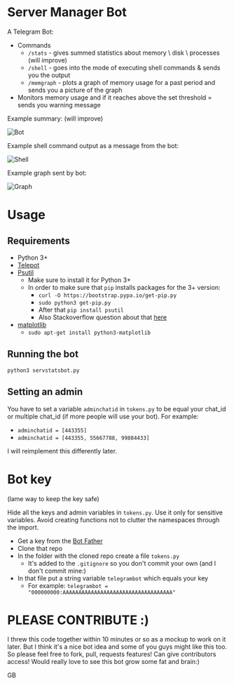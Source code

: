 # Server Manager Bot

A Telegram Bot:

* Commands
    * `/stats` - gives summed statistics about memory \ disk \ processes (will improve)
    * `/shell` - goes into the mode of executing shell commands & sends you the output
    * `/memgraph` - plots a graph of memory usage for a past period and sends you a picture of the graph
* Monitors memory usage and if it reaches above the set threshold = sends you warning message


Example summary: (will improve)

![Bot](http://i.imgur.com/RnVdXlB.png)


Example shell command output as a message from the bot:

![Shell](https://i.imgur.com/PtvcaSD.png)


Example graph sent by bot:

![Graph](http://i.imgur.com/K8mG3aM.jpg?1)

# Usage

## Requirements 

* Python 3+
* [Telepot](https://github.com/nickoala/telepot)
* [Psutil](https://github.com/giampaolo/psutil)
    * Make sure to install it for Python 3+
    * In order to make sure that `pip` installs packages for the 3+ version:
        * `curl -O https://bootstrap.pypa.io/get-pip.py`
        * `sudo python3 get-pip.py`
        * After that `pip install psutil`
        * Also Stackoverflow question about that [here](http://stackoverflow.com/questions/11268501/how-to-use-pip-with-python-3-x-alongside-python-2-x)
* [matplotlib](http://matplotlib.org/)
    * `sudo apt-get install python3-matplotlib`
   
## Running the bot

`python3 servstatsbot.py`

## Setting an admin

You have to set a variable `adminchatid` in `tokens.py` to be equal your chat_id or multiple chat_id (if more people will use your bot).
For example:

* `adminchatid = [443355]`
* `adminchatid = [443355, 55667788, 99884433]`

I will reimplement this differently later.
        

# Bot key
(lame way to keep the key safe)

Hide all the keys and admin variables in `tokens.py`.
Use it only for sensitive variables. Avoid creating functions not to clutter the namespaces through the import.

* Get a key from the [Bot Father](https://telegram.me/BotFather)
* Clone that repo
* In the folder with the cloned repo create a file `tokens.py`
    * It's added to the `.gitignore` so you don't commit your own (and I don't commit mine:)
* In that file put a string variable `telegrambot` which equals your key
    * For example: `telegrambot = "000000000:AAAAAAAAAAAAAAAAAAAAAAAAAAAAAAAAAAA"`
 
# PLEASE CONTRIBUTE :)
 I threw this code together within 10 minutes or so as a mockup to work on it later. But I think it's a nice bot idea and some of you guys might like this too. So please feel free to fork, pull, requests features!
 Can give contributors access!
 Would really love to see this bot grow some fat and brain:)
 
 
 GB
